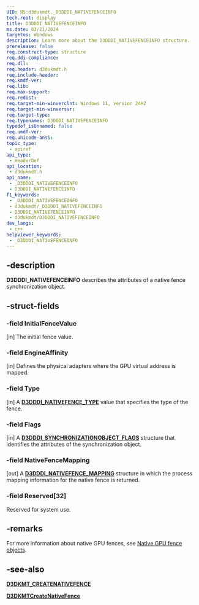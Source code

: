```yaml
---
UID: NS:d3dukmdt._D3DDDI_NATIVEFENCEINFO
tech.root: display
title: D3DDDI_NATIVEFENCEINFO
ms.date: 03/21/2024
targetos: Windows
description: Learn more about the D3DDDI_NATIVEFENCEINFO structure.
prerelease: false
req.construct-type: structure
req.ddi-compliance: 
req.dll: 
req.header: d3dukmdt.h
req.include-header: 
req.kmdf-ver: 
req.lib: 
req.max-support: 
req.redist: 
req.target-min-winverclnt: Windows 11, version 24H2
req.target-min-winversvr: 
req.target-type: 
req.typenames: D3DDDI_NATIVEFENCEINFO
typedef_isUnnamed: false
req.umdf-ver: 
req.unicode-ansi: 
topic_type:
 - apiref
api_type:
 - HeaderDef
api_location:
 - d3dukmdt.h
api_name:
 - _D3DDDI_NATIVEFENCEINFO
 - D3DDDI_NATIVEFENCEINFO
f1_keywords:
 - _D3DDDI_NATIVEFENCEINFO
 - d3dukmdt/_D3DDDI_NATIVEFENCEINFO
 - D3DDDI_NATIVEFENCEINFO
 - d3dukmdt/D3DDDI_NATIVEFENCEINFO
dev_langs:
 - c++
helpviewer_keywords:
 - _D3DDDI_NATIVEFENCEINFO
---
```


## -description

**D3DDDI_NATIVEFENCEINFO** describes the attributes of a native fence synchronization object.

## -struct-fields

### -field InitialFenceValue

[in] The initial fence value.

### -field EngineAffinity

[in] Defines the physical adapters where the GPU virtual address is mapped.

### -field Type

[in] A [**D3DDDI_NATIVEFENCE_TYPE**](ne-d3dukmdt-d3dddi_nativefence_type.md) value that specifies the type of the fence.

### -field Flags

[in] A [**D3DDDI_SYNCHRONIZATIONOBJECT_FLAGS**](ns-d3dukmdt-_d3dddi_synchronizationobject_flags.md) structure that identifies the attributes of the synchronization object.

### -field NativeFenceMapping

[out] A [**D3DDDI_NATIVEFENCE_MAPPING**](ns-d3dukmdt-d3dddi_nativefencemapping.md) structure in which the process mapping information for the native fence is returned.

### -field Reserved[32]

Reserved for system use.

## -remarks

For more information about native GPU fences, see [Native GPU fence objects](/windows-hardware/drivers/display/native-gpu-fence-objects).

## -see-also

[**D3DKMT_CREATENATIVEFENCE**](../d3dkmthk/ns-d3dkmthk-d3dkmt_createnativefence.md)

[**D3DKMTCreateNativeFence**](../d3dkmthk/nf-d3dkmthk-d3dkmtcreatenativefence.md)
